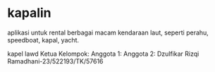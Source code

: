 # kapalin
aplikasi untuk rental berbagai macam kendaraan laut, seperti perahu, speedboat, kapal, yacht.

kapel lawd
Ketua Kelompok:
Anggota 1:
Anggota 2: Dzulfikar Rizqi Ramadhani-23/522193/TK/57616

